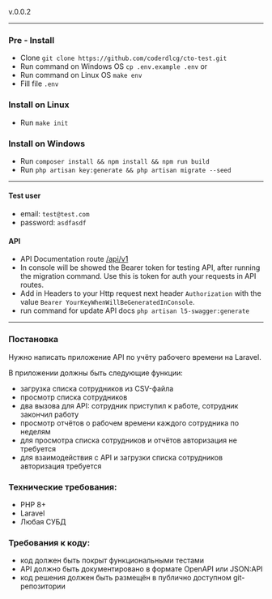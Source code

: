 

v.0.0.2

___
### Pre - Install
- Clone `git clone https://github.com/coderdlcg/cto-test.git`
- Run command on Windows OS `cp .env.example .env` or
- Run command on Linux OS `make env`
- Fill file `.env`

### Install on Linux
- Run `make init`

### Install on Windows
- Run `composer install && npm install && npm run build`
- Run `php artisan key:generate && php artisan migrate --seed`

___
#### Test user
- email: `test@test.com`
- password: `asdfasdf`

#### API
- API Documentation route [/api/v1](http://localhost:8000/api/v1)
- In console will be showed the Bearer token for testing API, after running the migration command. Use this is token for auth your requests in API routes.
- Add in Headers to your Http request next header `Authorization` with the value `Bearer YourKeyWhenWillBeGeneratedInConsole`.
- run command for update API docs `php artisan l5-swagger:generate`
___


### Постановка
Нужно написать приложение API по учёту рабочего времени на Laravel.

В приложении должны быть следующие функции:

- загрузка списка сотрудников из CSV-файла
- просмотр списка сотрудников
- два вызова для API: сотрудник приступил к работе, сотрудник закончил работу
- просмотр отчётов о рабочем времени каждого сотрудника по неделям
- для просмотра списка сотрудников и отчётов авторизация не требуется
- для взаимодействия с API и загрузки списка сотрудников авторизация требуется

### Технические требования:

- PHP 8+
- Laravel
- Любая СУБД

### Требования к коду:

- код должен быть покрыт функциональными тестами
- API должно быть документировано в формате OpenAPI или JSON:API
- код решения должен быть размещён в публично доступном git-репозитории

